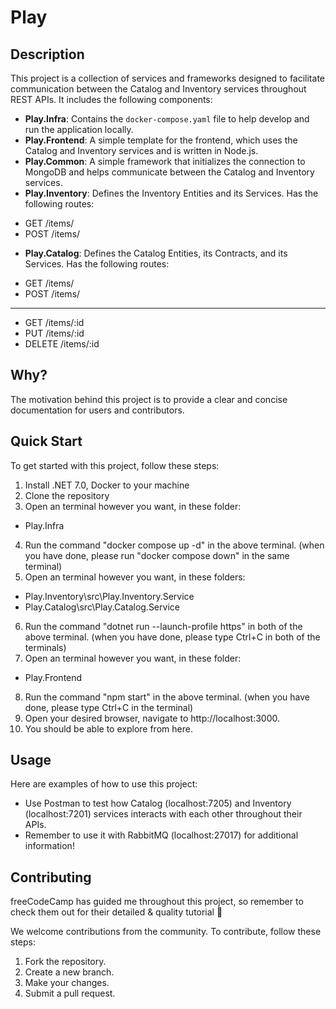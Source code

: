 # Play

## Description

This project is a collection of services and frameworks designed to facilitate communication between the Catalog and Inventory services throughout REST APIs. It includes the following components:

- **Play.Infra**: Contains the `docker-compose.yaml` file to help develop and run the application locally.
- **Play.Frontend**: A simple template for the frontend, which uses the Catalog and Inventory services and is written in Node.js.
- **Play.Common**: A simple framework that initializes the connection to MongoDB and helps communicate between the Catalog and Inventory services.
- **Play.Inventory**: Defines the Inventory Entities and its Services. Has the following routes:
+ GET /items/
+ POST /items/
- **Play.Catalog**: Defines the Catalog Entities, its Contracts, and its Services. Has the following routes:
+ GET /items/
+ POST /items/
---
+ GET /items/:id
+ PUT /items/:id
+ DELETE /items/:id

## Why?

The motivation behind this project is to provide a clear and concise documentation for users and contributors.

## Quick Start

To get started with this project, follow these steps:

1. Install .NET 7.0, Docker to your machine
2. Clone the repository
3. Open an terminal however you want, in these folder:
- Play.Infra
4. Run the command "docker compose up -d" in the above terminal. (when you have done, please run "docker compose down" in the same terminal)
5. Open an terminal however you want, in these folders:
- Play.Inventory\src\Play.Inventory.Service
- Play.Catalog\src\Play.Catalog.Service
6. Run the command "dotnet run --launch-profile https" in both of the above terminal. (when you have done, please type Ctrl+C in both of the terminals)
7. Open an terminal however you want, in these folder:
- Play.Frontend
8. Run the command "npm start" in the above terminal. (when you have done, please type Ctrl+C in the terminal)
9. Open your desired browser, navigate to http://localhost:3000.
10. You should be able to explore from here.


## Usage

Here are examples of how to use this project:

- Use Postman to test how Catalog (localhost:7205) and Inventory (localhost:7201) services interacts with each other throughout their APIs.
- Remember to use it with RabbitMQ (localhost:27017) for additional information!

## Contributing
freeCodeCamp has guided me throughout this project, so remember to check them out for their detailed & quality tutorial 🎉

We welcome contributions from the community. To contribute, follow these steps:

1. Fork the repository.
2. Create a new branch.
3. Make your changes.
4. Submit a pull request.
